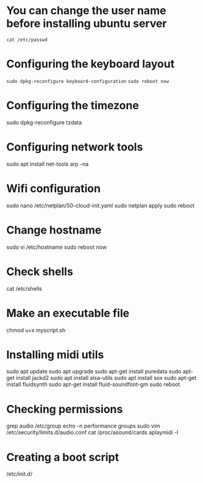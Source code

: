 # You can change the user name before installing ubuntu server
`cat /etc/passwd`

# Configuring the keyboard layout
`sudo dpkg-reconfigure keyboard-configuration` 
`sudo reboot now`

# Configuring the timezone
sudo dpkg-reconfigure tzdata 

# Configuring network tools
sudo apt install net-tools 
arp -na

# Wifi configuration
sudo nano /etc/netplan/50-cloud-init.yaml
sudo netplan apply
sudo reboot 

# Change hostname
sudo vi /etc/hostname 
sudo reboot now

# Check shells
cat /etc/shells

# Make an executable file
chmod  u+x myscript.sh

# Installing midi utils
sudo apt update
sudo apt upgrade 
sudo apt-get install puredata
sudo apt-get install jackd2
sudo apt install alsa-utils
sudo apt install sox
sudo apt-get install fluidsynth
sudo apt-get install fluid-soundfont-gm
sudo reboot

# Checking permissions
grep audio /etc/group
echo -n performance
groups
sudo vim /etc/security/limits.d/audio.conf
cat /proc/asound/cards
aplaymidi -l

# Creating a boot script
/etc/init.d/


